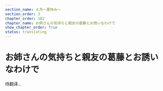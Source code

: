 ```yaml
---
section_name: ８月～夏休み～
section_order: 3
chapter_order: 102
chapter_name: お姉さんの気持ちと親友の葛藤とお誘いなわけで
show_chapter_order: True
status: translating
---
```


# お姉さんの気持ちと親友の葛藤とお誘いなわけで
待翻译...
